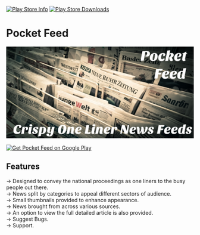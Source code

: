 [![Play Store Info](https://img.shields.io/badge/Play_Store-v1.0-36B0C1.svg?style=flat-square&v=1.0)](https://play.google.com/store/apps/details?id=io.github.capturemathan.pocketfeed) [![Play Store Downloads](https://img.shields.io/badge/Downloads-100+-E04253.svg?style=flat-square)](https://play.google.com/store/apps/details?id=io.github.capturemathan.pocketfeed)

# Pocket Feed
![Pocket Feed](https://github.com/capturemathan/PocketFeed/blob/master/Banner.jpg?raw=true)

[<img src="https://play.google.com/intl/en_us/badges/images/apps/en-play-badge-border.png" width="200" alt="Get Pocket Feed on Google Play" />](https://play.google.com/store/apps/details?id=io.github.capturemathan.pocketfeed "Get Pocket Feed on Google Play")

## Features
-> Designed to convey the national proceedings as one liners to the busy people out there.<br />
-> News split by categories to appeal different sectors of audience.<br />
-> Small thumbnails provided to enhance appearance.<br />
-> News brought from across various sources.<br />
-> An option to view the full detailed article is also provided.<br />
-> Suggest Bugs.<br />
-> Support.<br />
